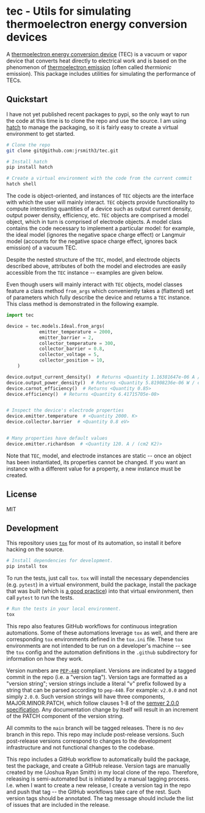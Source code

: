 # tec - Utils for simulating thermoelectron energy conversion devices
A
[thermoelectron energy conversion device](https://en.wikipedia.org/wiki/Thermionic_converter)
(TEC) is a vacuum or vapor device that converts heat directly to
electrical work and is based on the phenomenon of
[thermoelectron emission](https://en.wikipedia.org/wiki/Thermionic_emission)
(often called _thermionic_ emission). This package includes utilities
for simulating the performance of TECs.


## Quickstart
I have not yet published recent packages to pypi, so the only wayt to
run the code at this time is to clone the repo and use the source. I
am using [hatch](https://hatch.pypa.io/latest/) to manage the
packaging, so it is fairly easy to create a virtual environment to
get started.

```bash
# Clone the repo
git clone git@github.com:jrsmith3/tec.git

# Install hatch
pip install hatch

# Create a virtual environment with the code from the current commit
hatch shell
```


The code is object-oriented, and instances of `TEC` objects are the
interface with which the user will mainly interact. `TEC` objects
provide functionality to compute interesting quantities of a device
such as output current density, output power density, efficiency,
etc. `TEC` objects are comprised a model object, which in turn is
comprised of electrode objects. A model class contains the code
necessary to implement a particular model: for example, the ideal
model (ignores the negative space charge effect) or Langmuir model
(accounts for the negative space charge effect, ignores back
emission) of a vacuum TEC.

Despite the nested structure of the `TEC`, model, and electrode
objects described above, attributes of both the model and electrodes
are easily accessible from the `TEC` instance -- examples are given
below.

Even though users will mainly interact with `TEC` objects, model
classes feature a class method `from_args` which conveniently takes
a (flattend) set of parameters which fully describe the device and
returns a `TEC` instance. This class method is demonstrated in the
following example.


```python
import tec

device = tec.models.Ideal.from_args(
            emitter_temperature = 2000,
            emitter_barrier = 2,
            collector_temperature = 300,
            collector_barrier = 0.8,
            collector_voltage = 5,
            collector_position = 10,
    )

device.output_current_density()  # Returns <Quantity 1.16381647e-06 A / cm2>
device.output_power_density()  # Returns <Quantity 5.81908236e-06 W / cm2>
device.carnot_efficiency()  # Returns <Quantity 0.85>
device.efficiency()  # Returns <Quantity 6.41715705e-08>


# Inspect the device's electrode properties
device.emitter.temperature  # <Quantity 2000. K>
device.collector.barrier  # <Quantity 0.8 eV>


# Many properties have default values
device.emitter.richardson  # <Quantity 120. A / (cm2 K2)>
```


Note that `TEC`, model, and electrode instances are static -- once an
object has been instantiated, its properties cannot be changed. If
you want an instance with a different value for a property, a new
instance must be created.


## License
MIT


## Development
This repository uses [`tox`](https://tox.wiki/en/latest) for most of
its automation, so install it before hacking on the source.

```bash
# Install dependencies for development.
pip install tox
```


To run the tests, just call `tox`. `tox` will install the necessary
dependencies (e.g. `pytest`) in a virtual environment, build the
package, install the package that was built (which is
[a good practice](https://blog.ionelmc.ro/2014/05/25/python-packaging))
into that virtual environment, then call `pytest` to run the tests.

```bash
# Run the tests in your local environment.
tox
```


This repo also features GitHub workflows for continuous integration
automations. Some of these automations leverage `tox` as well, and
there are corresponding `tox` environments defined in the `tox.ini`
file. These `tox` environments are not intended to be run on a
developer's machine -- see the `tox` config and the automation
definitions in the `.github` subdirectory for information on how they
work.

Version numbers are [`PEP-440`](https://peps.python.org/pep-0440/)
compliant. Versions are indicated by a tagged commit in the repo
(i.e. a "version tag"). Version tags are formatted as a "version
string"; version strings include a literal "v" prefix followed by a
string that can be parsed according to `pep-440`. For example:
`v2.0.0` and not simply `2.0.0`. Such version strings will have three
components, MAJOR.MINOR.PATCH, which follow clauses 1-8 of the
[semver 2.0.0 specification](https://semver.org). Any documentation
change by itself will result in an increment of the PATCH component
of the version string.

All commits to the `main` branch will be tagged releases. There is no
`dev` branch in this repo. This repo may include post-release
versions. Such post-release versions correspond to changes to the
development infrastructure and not functional changes to the
codebase.

This repo includes a GitHub workflow to automatically build the
package, test the package, and create a GitHub release. Version tags
are manually created by me (Joshua Ryan Smith) in my local clone of
the repo. Therefore, releasing is semi-automated but is initiated by
a manual tagging process. I.e. when I want to create a new release, I
create a version tag in the repo and push that tag -- the GitHub
workflows take care of the rest. Such version tags should be
annotated. The tag message should include the list of issues that are
included in the release.
